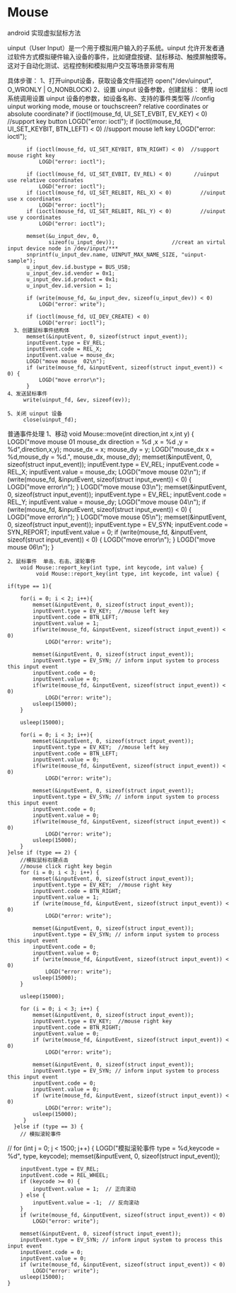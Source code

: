 # Mouse
android 实现虚拟鼠标方法

uinput（User Input）是一个用于模拟用户输入的子系统。uinput 允许开发者通过软件方式模拟硬件输入设备的事件，比如键盘按键、鼠标移动、触摸屏触摸等。这对于自动化测试、远程控制和模拟用户交互等场景非常有用

具体步骤：
       1、打开uinput设备，获取设备文件描述符
          open("/dev/uinput", O_WRONLY | O_NONBLOCK)
       2、设置 uinput 设备参数，创建鼠标： 使用 ioctl 系统调用设置 uinput 设备的参数，如设备名称、支持的事件类型等
          //config uinput working mode,  mouse or touchscreen?  relative coordinates or absolute coordinate?
          if (ioctl(mouse_fd, UI_SET_EVBIT, EV_KEY) < 0)         //support key button
              LOGD("error: ioctl");
          if (ioctl(mouse_fd, UI_SET_KEYBIT, BTN_LEFT) < 0)  //support mouse left key
              LOGD("error: ioctl");
      
          if (ioctl(mouse_fd, UI_SET_KEYBIT, BTN_RIGHT) < 0)  //support mouse right key
              LOGD("error: ioctl");
      
          if (ioctl(mouse_fd, UI_SET_EVBIT, EV_REL) < 0)       //uinput use relative coordinates
              LOGD("error: ioctl");
          if (ioctl(mouse_fd, UI_SET_RELBIT, REL_X) < 0)         //uinput use x coordinates
              LOGD("error: ioctl");
          if (ioctl(mouse_fd, UI_SET_RELBIT, REL_Y) < 0)         //uinput use y coordinates
              LOGD("error: ioctl");

          memset(&u_input_dev, 0,
                 sizeof(u_input_dev));                  //creat an virtul input device node in /dev/input/***
          snprintf(u_input_dev.name, UINPUT_MAX_NAME_SIZE, "uinput-sample");
          u_input_dev.id.bustype = BUS_USB;
          u_input_dev.id.vendor = 0x1;
          u_input_dev.id.product = 0x1;
          u_input_dev.id.version = 1;
      
          if (write(mouse_fd, &u_input_dev, sizeof(u_input_dev)) < 0)
              LOGD("error: write");
      
          if (ioctl(mouse_fd, UI_DEV_CREATE) < 0)
              LOGD("error: ioctl");
      3、创建鼠标事件结构体
          memset(&inputEvent, 0, sizeof(struct input_event));
          inputEvent.type = EV_REL;
          inputEvent.code = REL_X;
          inputEvent.value = mouse_dx;
          LOGD("move mouse  02\n");
          if (write(mouse_fd, &inputEvent, sizeof(struct input_event)) < 0) {
              LOGD("move error\n");
          }
    4、发送鼠标事件
         write(uinput_fd, &ev, sizeof(ev));

    5、关闭 uinput 设备
         close(uinput_fd);


普通事件处理
    1、移动
    void Mouse::move(int direction,int x,int y) {
        LOGD("move mouse  01 mouse_dx direction = %d ,x = %d ,y = %d",direction,x,y);
        mouse_dx = x;
        mouse_dy = y;
        LOGD("mouse_dx x = %d,mouse_dy = %d.", mouse_dx, mouse_dy);
        memset(&inputEvent, 0, sizeof(struct input_event));
        inputEvent.type = EV_REL;
        inputEvent.code = REL_X;
        inputEvent.value = mouse_dx;
        LOGD("move mouse  02\n");
        if (write(mouse_fd, &inputEvent, sizeof(struct input_event)) < 0) {
            LOGD("move error\n");
        }
        LOGD("move mouse  03\n");
        memset(&inputEvent, 0, sizeof(struct input_event));
        inputEvent.type = EV_REL;
        inputEvent.code = REL_Y;
        inputEvent.value = mouse_dy;
        LOGD("move mouse  04\n");
        if (write(mouse_fd, &inputEvent, sizeof(struct input_event)) < 0) {
            LOGD("move error\n");
        }
        LOGD("move mouse  05\n");
        memset(&inputEvent, 0, sizeof(struct input_event));
        inputEvent.type = EV_SYN;
        inputEvent.code = SYN_REPORT;
        inputEvent.value = 0;
        if (write(mouse_fd, &inputEvent, sizeof(struct input_event)) < 0) {
            LOGD("move error\n");
        }
        LOGD("move mouse  06\n");
    }

    2、鼠标事件  单击、右击、滚轮事件
        void Mouse::report_key(int type, int keycode, int value) {
             void Mouse::report_key(int type, int keycode, int value) {

    if(type == 1){

        for(i = 0; i < 2; i++){
            memset(&inputEvent, 0, sizeof(struct input_event));
            inputEvent.type = EV_KEY;  //mouse left key
            inputEvent.code = BTN_LEFT;
            inputEvent.value = 1;
            if(write(mouse_fd, &inputEvent, sizeof(struct input_event)) < 0)
                LOGD("error: write");

            memset(&inputEvent, 0, sizeof(struct input_event));
            inputEvent.type = EV_SYN; // inform input system to process this input event
            inputEvent.code = 0;
            inputEvent.value = 0;
            if(write(mouse_fd, &inputEvent, sizeof(struct input_event)) < 0)
                LOGD("error: write");
            usleep(15000);
        }

        usleep(15000);

        for(i = 0; i < 3; i++){
            memset(&inputEvent, 0, sizeof(struct input_event));
            inputEvent.type = EV_KEY;  //mouse left key
            inputEvent.code = BTN_LEFT;
            inputEvent.value = 0;
            if(write(mouse_fd, &inputEvent, sizeof(struct input_event)) < 0)
                LOGD("error: write");

            memset(&inputEvent, 0, sizeof(struct input_event));
            inputEvent.type = EV_SYN; // inform input system to process this input event
            inputEvent.code = 0;
            inputEvent.value = 0;
            if(write(mouse_fd, &inputEvent, sizeof(struct input_event)) < 0)
                LOGD("error: write");
            usleep(15000);
        }
    }else if (type == 2) {
        //模拟鼠标右键点击
        //mouse click right key begin
        for (i = 0; i < 3; i++) {
            memset(&inputEvent, 0, sizeof(struct input_event));
            inputEvent.type = EV_KEY;  //mouse right key
            inputEvent.code = BTN_RIGHT;
            inputEvent.value = 1;
            if (write(mouse_fd, &inputEvent, sizeof(struct input_event)) < 0)
                LOGD("error: write");

            memset(&inputEvent, 0, sizeof(struct input_event));
            inputEvent.type = EV_SYN; // inform input system to process this input event
            inputEvent.code = 0;
            inputEvent.value = 0;
            if (write(mouse_fd, &inputEvent, sizeof(struct input_event)) < 0)
                LOGD("error: write");
            usleep(15000);
        }

        usleep(15000);

        for (i = 0; i < 3; i++) {
            memset(&inputEvent, 0, sizeof(struct input_event));
            inputEvent.type = EV_KEY;  //mouse right key
            inputEvent.code = BTN_RIGHT;
            inputEvent.value = 0;
            if (write(mouse_fd, &inputEvent, sizeof(struct input_event)) < 0)
                LOGD("error: write");

            memset(&inputEvent, 0, sizeof(struct input_event));
            inputEvent.type = EV_SYN; // inform input system to process this input event
            inputEvent.code = 0;
            inputEvent.value = 0;
            if (write(mouse_fd, &inputEvent, sizeof(struct input_event)) < 0)
                LOGD("error: write");
            usleep(15000);
         }
      }else if (type == 3) {
        // 模拟滚轮事件
//        for (int j = 0; j < 1500; j++) {
        LOGD("模拟滚轮事件 type = %d,keycode = %d", type, keycode);
        memset(&inputEvent, 0, sizeof(struct input_event));

        inputEvent.type = EV_REL;
        inputEvent.code = REL_WHEEL;
        if (keycode >= 0) {
            inputEvent.value = 1;  // 正向滚动
        } else {
            inputEvent.value = -1;  // 反向滚动
        }
        if (write(mouse_fd, &inputEvent, sizeof(struct input_event)) < 0)
            LOGD("error: write");

        memset(&inputEvent, 0, sizeof(struct input_event));
        inputEvent.type = EV_SYN; // inform input system to process this input event
        inputEvent.code = 0;
        inputEvent.value = 0;
        if (write(mouse_fd, &inputEvent, sizeof(struct input_event)) < 0)
            LOGD("error: write");
        usleep(15000);
    }
